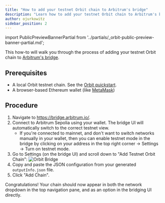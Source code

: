 ```yaml
---
title: "How to add your testnet Orbit chain to Arbitrum's bridge"
description: "Learn how to add your testnet Orbit chain to Arbitrum's bridge."
author: ojurkowitz
sidebar_position: 2
---
```


import PublicPreviewBannerPartial from '../partials/_orbit-public-preview-banner-partial.md';

<PublicPreviewBannerPartial />

This how-to will walk you through the process of adding your testnet Orbit chain to [Arbitrum's bridge](https://bridge.arbitrum.io/).

## Prerequisites

- A local Orbit testnet chain. See the [Orbit quickstart](/launch-orbit-chain/orbit-quickstart).
- A browser-based Ethereum wallet (like [MetaMask](https://chrome.google.com/webstore/detail/metamask/nkbihfbeogaeaoehlefnkodbefgpgknn))

## Procedure

1. Navigate to https://bridge.arbitrum.io/.
2. Connect to Arbitrum Sepolia using your wallet. The bridge UI will automatically switch to the correct testnet view.
   - If you're connected to mainnet, and don't want to switch networks manually in your wallet, then you can enable testnet mode in the bridge by clicking on your address in the top right corner -> Settings -> Turn on testnet mode.
3. Go to Settings (on the bridge UI) and scroll down to "Add Testnet Orbit Chain":
   ![Orbit Bridge](../assets/orbit_bridge.png)
4. Copy and paste the JSON configuration from your generated `outputInfo.json` file.
5. Click "Add Chain".

Congratulations! Your chain should now appear in both the network dropdown in the top navigation pane, and as an option in the bridging UI directly.
